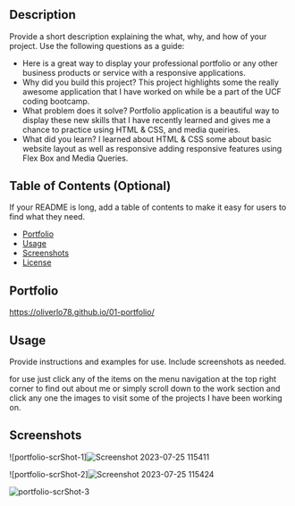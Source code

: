 # <Portfolio-challenge-01>

## Description

Provide a short description explaining the what, why, and how of your project. Use the following questions as a guide:

- Here is a great way to display your professional portfolio or any other business products 
  or service with a responsive applications.
- Why did you build this project? This project highlights some the really awesome application 
  that I have worked on while be a part of the UCF coding bootcamp.   
- What problem does it solve? Portfolio application is a beautiful way to display these new skills
  that I have recently learned and gives me a chance to practice using HTML & CSS, and media 
  queiries.
- What did you learn?  I learned about HTML & CSS some about basic website layout as well as responsive 
  adding responsive features using Flex Box and Media Queries. 

## Table of Contents (Optional)

If your README is long, add a table of contents to make it easy for users to find what they need.

- [Portfolio](#portfolio)
- [Usage](#usage)
- [Screenshots](#screenshots)
- [License](#license)

## Portfolio

https://oliverlo78.github.io/01-portfolio/

## Usage

Provide instructions and examples for use. Include screenshots as needed.

for use just click any of the items on the menu navigation at the top
right corner to find out about me or simply scroll down to the work 
section and click any one the images to visit some of the projects 
I have been working on. 

## Screenshots

![portfolio-scrShot-1]![Screenshot 2023-07-25 115411](https://github.com/oliverLo78/01-portfolio/assets/109435666/8b739eef-eeb4-43d0-ab3b-3ddaa45589cd)


![portfolio-scrShot-2]![Screenshot 2023-07-25 115424](https://github.com/oliverLo78/01-portfolio/assets/109435666/8c8cc635-bd11-4538-a846-7f40bce9b0a4)


![portfolio-scrShot-3](https://user-images.githubusercontent.com/109435666/206917023-66d89a2c-99ca-4005-b2bd-9ad783ce33b5.png)


